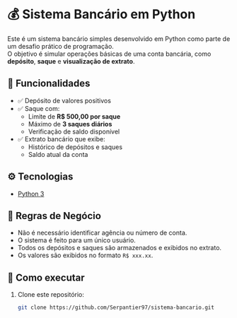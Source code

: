 # 💰 Sistema Bancário em Python

Este é um sistema bancário simples desenvolvido em Python como parte de um desafio prático de programação.  
O objetivo é simular operações básicas de uma conta bancária, como **depósito**, **saque** e **visualização de extrato**.

## 🧠 Funcionalidades

- ✅ Depósito de valores positivos
- ✅ Saque com:
  - Limite de **R$ 500,00 por saque**
  - Máximo de **3 saques diários**
  - Verificação de saldo disponível
- ✅ Extrato bancário que exibe:
  - Histórico de depósitos e saques
  - Saldo atual da conta

## ⚙️ Tecnologias

- [Python 3](https://www.python.org/)

## 📝 Regras de Negócio

- Não é necessário identificar agência ou número de conta.
- O sistema é feito para um único usuário.
- Todos os depósitos e saques são armazenados e exibidos no extrato.
- Os valores são exibidos no formato `R$ xxx.xx`.

## 📁 Como executar

1. Clone este repositório:
   ```bash
   git clone https://github.com/Serpantier97/sistema-bancario.git
